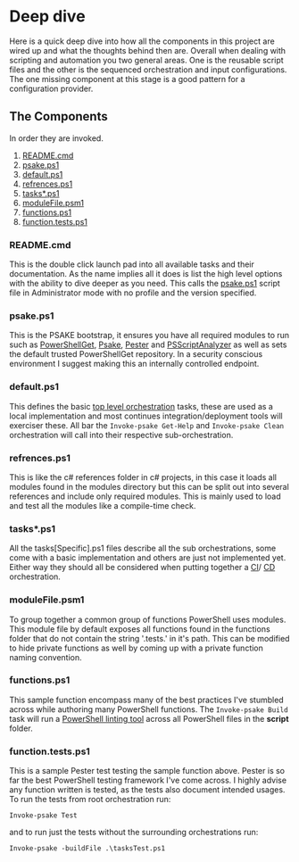 # Deep dive
Here is a quick deep dive into how all the components in this project are wired
up and what the thoughts behind then are. Overall when dealing with scripting and
automation you two general areas. One is the reusable script files and the other 
is the sequenced orchestration and input configurations. The one missing component
at this stage is a good pattern for a configuration provider.

## The Components
In order they are invoked.
1. [README.cmd](#README.cmd)
2. [psake.ps1](#psake.ps1)
3. [default.ps1](#default.ps1)
4. [refrences.ps1](#refrences.ps1)
5. [tasks*.ps1](#tasks.ps1)
6. [moduleFile.psm1](#moduleFile.psm1)
7. [functions.ps1](#functions.ps1)
8. [function.tests.ps1](#function.tests.ps1)

### README.cmd
This is the double click launch pad into all available tasks and their documentation.
As the name implies all it does is list the high level options with the ability 
to dive deeper as you need. This calls the [psake.ps1](#psake.ps1) script file in
Administrator mode with no profile and the version specified.

### psake.ps1
This is the PSAKE bootstrap, it ensures you have all required modules to run 
such as [PowerShellGet](https://www.powershellgallery.com/), [Psake](https://github.com/psake), 
[Pester](https://github.com/pester/Pester) and 
[PSScriptAnalyzer](https://github.com/PowerShell/PSScriptAnalyzer) as well as sets 
the default trusted PowerShellGet repository. In a security conscious environment 
I suggest making this an internally controlled endpoint.

### default.ps1
This defines the basic [top level orchestration](./coreOrchestration.md) tasks, these are used as a local 
implementation and most continues integration/deployment tools will exerciser these. 
All bar the `Invoke-psake Get-Help` and `Invoke-psake Clean` orchestration 
will call into their respective sub-orchestration.

### refrences.ps1
This is like the c# references folder in c# projects, in this case it loads all 
modules found in the modules directory but this can be split out into several 
references and include only required modules. This is mainly used to load and 
test all the modules like a compile-time check.

### tasks*.ps1
All the tasks[Specific].ps1 files describe all the sub orchestrations, some come 
with a basic implementation and others are just not implemented yet. Either way 
they should all be considered when putting together a 
[CI](https://www.thoughtworks.com/continuous-integration)/
[CD](https://en.wikipedia.org/wiki/Continuous_delivery) orchestration.

### moduleFile.psm1
To group together a common group of functions PowerShell uses modules. This module file
by default exposes all functions found in the functions folder that do not contain 
the string '.tests.' in it's path. This can be modified to hide private functions as well
by coming up with a private function naming convention.

### functions.ps1
This sample function encompass many of the best practices I've stumbled across while
authoring many PowerShell functions. The `Invoke-psake Build` task will run a 
[PowerShell linting tool](https://github.com/PowerShell/PSScriptAnalyzer) across 
all PowerShell files in the **script** folder.

### function.tests.ps1
This is a sample Pester test testing the sample function above. Pester is so far the
best PowerShell testing framework I've come across. I highly advise any function 
written is tested, as the tests also document intended usages. To run the tests
from root orchestration run:
```
Invoke-psake Test 
``` 
and to run just the tests without the surrounding orchestrations run:
```
Invoke-psake -buildFile .\tasksTest.ps1
```